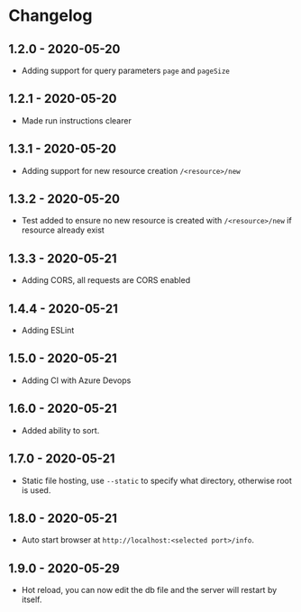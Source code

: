 # Changelog

## 1.2.0 - 2020-05-20

- Adding support for query parameters `page` and `pageSize`

## 1.2.1 - 2020-05-20

- Made run instructions clearer

## 1.3.1 - 2020-05-20

- Adding support for new resource creation `/<resource>/new`

## 1.3.2 - 2020-05-20

- Test added to ensure no new resource is created with `/<resource>/new` if resource already exist

## 1.3.3 - 2020-05-21

- Adding CORS, all requests are CORS enabled

## 1.4.4 - 2020-05-21

- Adding ESLint

## 1.5.0 - 2020-05-21

- Adding CI with Azure Devops

## 1.6.0 - 2020-05-21

- Added ability to sort.

## 1.7.0 - 2020-05-21

- Static file hosting, use `--static` to specify what directory, otherwise root is used.

## 1.8.0 - 2020-05-21

- Auto start browser at `http://localhost:<selected port>/info`.

## 1.9.0 - 2020-05-29

- Hot reload, you can now edit the db file and the server will restart by itself.
